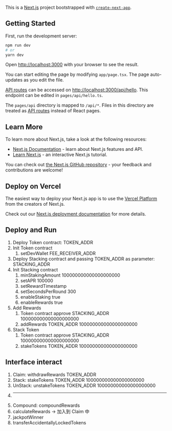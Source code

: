 This is a [Next.js](https://nextjs.org/) project bootstrapped with [`create-next-app`](https://github.com/vercel/next.js/tree/canary/packages/create-next-app).

## Getting Started

First, run the development server:

```bash
npm run dev
# or
yarn dev
```

Open [http://localhost:3000](http://localhost:3000) with your browser to see the result.

You can start editing the page by modifying `app/page.tsx`. The page auto-updates as you edit the file.

[API routes](https://nextjs.org/docs/api-routes/introduction) can be accessed on [http://localhost:3000/api/hello](http://localhost:3000/api/hello). This endpoint can be edited in `pages/api/hello.ts`.

The `pages/api` directory is mapped to `/api/*`. Files in this directory are treated as [API routes](https://nextjs.org/docs/api-routes/introduction) instead of React pages.

## Learn More

To learn more about Next.js, take a look at the following resources:

- [Next.js Documentation](https://nextjs.org/docs) - learn about Next.js features and API.
- [Learn Next.js](https://nextjs.org/learn) - an interactive Next.js tutorial.

You can check out [the Next.js GitHub repository](https://github.com/vercel/next.js/) - your feedback and contributions are welcome!

## Deploy on Vercel

The easiest way to deploy your Next.js app is to use the [Vercel Platform](https://vercel.com/new?utm_medium=default-template&filter=next.js&utm_source=create-next-app&utm_campaign=create-next-app-readme) from the creators of Next.js.

Check out our [Next.js deployment documentation](https://nextjs.org/docs/deployment) for more details.

## Deploy and Run

1. Deploy Token contract: TOKEN_ADDR
2. Init Token contract
   1. setDevWallet FEE_RECEIVER_ADDR
3. Deploy Stacking contract and passing TOKEN_ADDR as parameter: STACKING_ADDR
4. Init Stacking contract
   1. minStakingAmount 100000000000000000000
   2. setAPR 100000
   3. setRewardTimestamp
   4. setSecondsPerRound 300
   5. enableStaking true
   6. enableRewards true
5. Add Rewards
   1. Token contract approve STACKING_ADDR 100000000000000000000
   2. addRewards TOKEN_ADDR 100000000000000000000
6. Stack Token
   1. Token contract approve STACKING_ADDR 100000000000000000000
   2. stakeTokens TOKEN_ADDR 100000000000000000000

## Interface interact

1. Claim: withdrawRewards TOKEN_ADDR
2. Stack: stakeTokens TOKEN_ADDR 100000000000000000000
3. UnStack: unstakeTokens TOKEN_ADDR 100000000000000000000
4. ----------
5. Compound: compoundRewards
6. calculateRewards -> 加入到 Claim 中
7. jackpotWinner
8. transferAccidentallyLockedTokens
